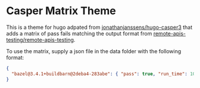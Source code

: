 # Casper Matrix Theme

This is a theme for hugo adpated from [jonathanjanssens/hugo-casper3](https://github.com/jonathanjanssens/hugo-casper3) that adds a matrix of pass fails matching the output format
from [remote-apis-testing/remote-apis-testing](https://gitlab.com/remote-apis-testing/remote-apis-testing).

To use the matrix, supply a json file in the data folder with the following format:

```json
{
  "bazel@3.4.1+buildbarn@2deba4-283abe": { "pass": true, "run_time": 102 }
}
```
